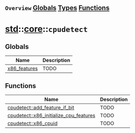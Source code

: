 ## `Overview` [Globals](./globals.md) [Types](./types.md) [Functions](./functions.md)
# [std](./../../std.md)::[core](./../core.md)::`cpudetect`
## Globals
|Name|Description|
|----|-----------|
|[x86_features](#todo)|TODO|
## Functions
|Name|Description|
|----|-----------|
|[cpudetect::add_feature_if_bit](#todo)|TODO|
|[cpudetect::x86_initialize_cpu_features](#todo)|TODO|
|[cpudetect::x86_cpuid](#todo)|TODO|
